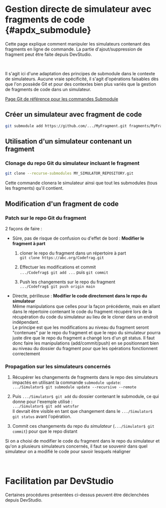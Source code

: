 # Gestion directe de simulateur avec fragments de code  {#apdx_submodule}

Cette page explique comment manipuler les simulateurs contenant des fragments en ligne de commande. La partie d'ajout/suppression de fragment peut être faite depuis DevStudio.

<br>

Il s'agit ici d'une adaptation des principes de submodule dans le contexte de simulateurs. Aucune vraie spécificité, il s'agit d'opérations faisables dès que l'on possède Git et pour des contextes bien plus variés que la gestion de fragments de code dans un simulateur.

[Page Git de référence pour les commandes Submodule](https://git-scm.com/book/en/v2/Git-Tools-Submodules)


## Créer un simulateur avec fragment de code
``` sh
git submodule add https://github.com/.../MyFragment.git fragments/MyFragment
```


## Utilisation d'un simulateur contenant un fragment

### Clonage du repo Git du simulateur incluant le fragment

``` sh
git clone --recurse-submodules MY_SIMULATOR_REPOSITORY.git
```
Cette commande clonera le simulateur ainsi que tout les submodules (tous les fragments) qu'il contient.

## Modification d'un fragment de code

### Patch sur le repo Git du fragment

2 façons de faire :

- Sûre, pas de risque de confusion ou d'effet de bord : **Modifier le fragment à part**

	1. cloner le repo du fragment dans un répertoire à part  
    `git clone https://abc.org/Codefrag.git`

	2. Effectuer les modifications et commit  
    `.../Codefrag$ git add ...` puis `git commit`
		
	3. Push les changements sur le repo du fragment  
    `.../Codefrag$ git push origin main`

- Directe, périlleuse : **Modifier le code directement dans le repo du simulateur**  
	Même manipulations que celles pour la façon précédente, mais en allant dans le répertoire contenant le code du fragment récupéré lors de la récupération du code du simulateur au lieu de le cloner dans un endroit indépendant.  
	Le principe est que les modifications au niveau du fragment seront "contenues" par le repo du fragment et que le repo du simulateur pourra juste dire que le repo du fragment a changé lors d'un git status. Il faut donc faire les manipulations (add/commit/push) en se positionnant bien au niveau du dossier du fragment pour que les opérations fonctionnent correctement

### Propagation sur les simulateurs concernés
 
1. Récupérer les changements de fragments dans le repo des simulateurs impactés en utilisant la commande `submodule update`:  
    `.../Simulator$ git submodule update --recursive --remote`

2. Puis `.../Simulator$ git add` du dossier contenant le submodule, ce qui donne pour l'exemple utilisé :  
    `.../Simulator$ git add watsfar`  
		Il devrait être visible en tant que changement dans le `.../Simulator$ git status` avant l'opération.

3. Commit ces changements du repo du *simulateur* (`.../Simulator$ git commit`) pour que le repo distant 

Si on a choisi de modifier le code du fragment dans le repo du simulateur et qu'on a plusieurs simulateurs concernés, il faut se souvenir dans quel simulateur on a modifié le code pour savoir lesquels réaligner

<br>

# Facilitation par DevStudio

Certaines procédures présentées ci-dessus peuvent être déclenchées depuis DevStudio.